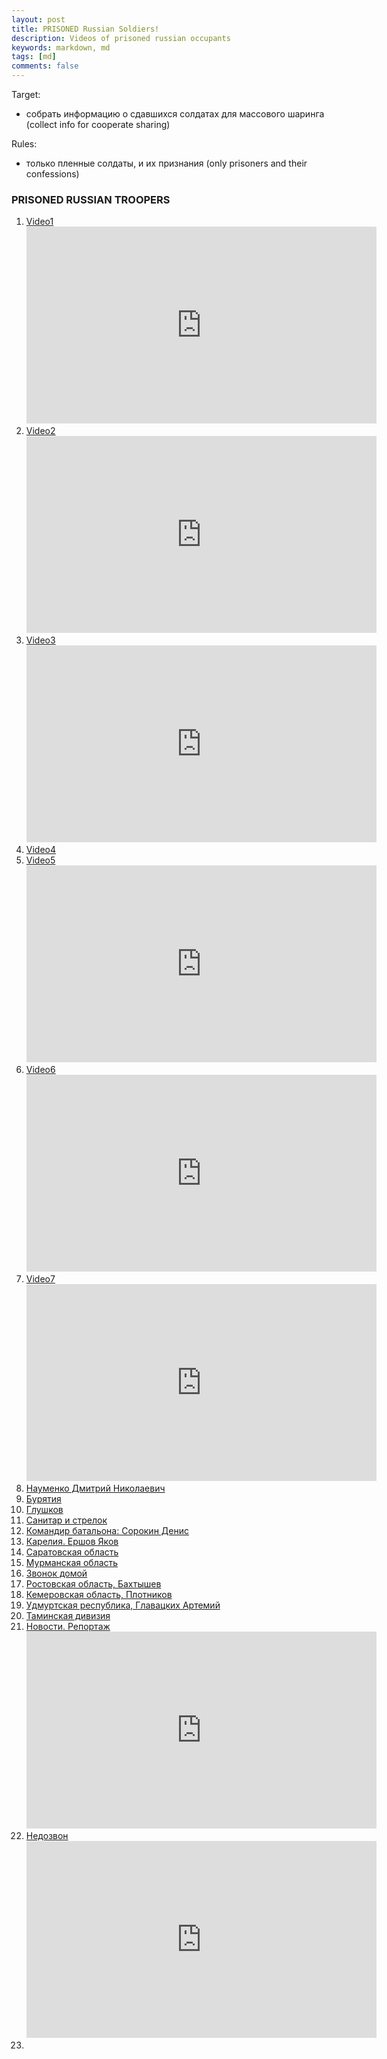 ```yaml
---
layout: post
title: PRISONED Russian Soldiers!
description: Videos of prisoned russian occupants
keywords: markdown, md
tags: [md]
comments: false
---
```

Target:
- собрать информацию о сдавшихся солдатах для массового шаринга (collect info for cooperate sharing)

Rules:
- только пленные солдаты, и их признания (only prisoners and their confessions)

### PRISONED RUSSIAN TROOPERS
1. [Video1](https://www.youtube.com/watch?v=3j5nOPKwA5o)
   <iframe width="560" height="315" src="https://www.youtube.com/embed/3j5nOPKwA5o" title="YouTube video player" frameborder="0" allow="accelerometer; autoplay; clipboard-write; encrypted-media; gyroscope; picture-in-picture" allowfullscreen></iframe>
2. [Video2](https://www.youtube.com/watch?v=G_s3yEW7l4A)
   <iframe width="560" height="315" src="https://www.youtube.com/embed/G_s3yEW7l4A" title="YouTube video player" frameborder="0" allow="accelerometer; autoplay; clipboard-write; encrypted-media; gyroscope; picture-in-picture" allowfullscreen></iframe>
3. [Video3](https://www.youtube.com/watch?v=FQNYtkuyri0)
   <iframe width="560" height="315" src="https://www.youtube.com/embed/FQNYtkuyri0" title="YouTube video player" frameborder="0" allow="accelerometer; autoplay; clipboard-write; encrypted-media; gyroscope; picture-in-picture" allowfullscreen></iframe>
4. [Video4](https://www.facebook.com/watch/?v=443243794257180&ref=sharing)
5. [Video5](https://www.youtube.com/watch?v=F0xGL2YJ6xI)
   <iframe width="560" height="315" src="https://www.youtube.com/embed/F0xGL2YJ6xI" title="YouTube video player" frameborder="0" allow="accelerometer; autoplay; clipboard-write; encrypted-media; gyroscope; picture-in-picture" allowfullscreen></iframe>
6. [Video6](https://www.youtube.com/watch?v=GcbCd6n2oEA)
   <iframe width="560" height="315" src="https://www.youtube.com/embed/GcbCd6n2oEA" title="YouTube video player" frameborder="0" allow="accelerometer; autoplay; clipboard-write; encrypted-media; gyroscope; picture-in-picture" allowfullscreen></iframe>
7. [Video7](https://www.youtube.com/watch?v=zPKa6d9tyoU)
   <iframe width="560" height="315" src="https://www.youtube.com/embed/zPKa6d9tyoU" title="YouTube video player" frameborder="0" allow="accelerometer; autoplay; clipboard-write; encrypted-media; gyroscope; picture-in-picture" allowfullscreen></iframe>
8. [Науменко Дмитрий Николаевич](https://twitter.com/rf_200_now/status/1498226998816215041?ref_src=twsrc%5Etfw%7Ctwcamp%5Etweetembed%7Ctwterm%5E1498226998816215041%7Ctwgr%5E%7Ctwcon%5Es1_&ref_url=https%3A%2F%2Fpublish.twitter.com%2F%3Fquery%3Dhttps3A2F2Ftwitter.com2Frf_200_now2Fstatus2F1498226998816215041widget%3DTweet)
9. [Бурятия](https://twitter.com/rf_200_now/status/1498282573566513158?ref_src=twsrc%5Etfw%7Ctwcamp%5Etweetembed%7Ctwterm%5E1498282573566513158%7Ctwgr%5E%7Ctwcon%5Es1_&ref_url=https%3A%2F%2Fpublish.twitter.com%2F%3Fquery%3Dhttps3A2F2Ftwitter.com2Frf_200_now2Fstatus2F1498282573566513158widget%3DTweet)
10. [Глушков](https://twitter.com/rf_200_now/status/1498280715510812679)
11. [Санитар и стрелок](https://twitter.com/rf_200_now/status/1498019190334230530?cxt=HHwWhMC4qYmhhMopAAAA)
12. [Командир батальона: Сорокин Денис](https://twitter.com/rf_200_now/status/1498011379743166468?cxt=HHwWiMCs8bfagMopAAAA)
13. [Карелия. Ершов Яков](https://twitter.com/rf_200_now/status/1498010942843535369?cxt=HHwWkoCy3YDBgMopAAAA)
14. [Саратовская область](https://twitter.com/rf_200_now/stmaatus/1498008548239986689?cxt=HHwWgsC-xc-1_8kpAAAA)
15. [Мурманская область](https://twitter.com/rf_200_now/status/1497935930807750661?cxt=HHwWisC4wd2y3skpAAAA)
16. [Звонок домой](https://twitter.com/rf_200_now/status/1497933514263699456?cxt=HHwWgIC57Yim3ckpAAAA)
17. [Ростовская область, Бахтышев](https://twitter.com/rf_200_now/status/1497929573748682752?cxt=HHwWgMC93dnA28kpAAAA)
18. [Кемеровская область, Плотников ](https://twitter.com/rf_200_now/status/1497920523468115968?cxt=HHwWgMCs8fOx18kpAAAA)
19. [Удмуртская республика, Главацких Артемий](https://twitter.com/rf_200_now/status/1498293323970265090?cxt=HHwWhICyieD1gMspAAAA)
20. [Таминская дивизия](https://twitter.com/rf_200_now/status/1497917972093935618?cxt=HHwWhICp1bKd1skpAAAA)
21. [Новости. Репортаж](https://www.youtube.com/watch?v=hIeIyVKQKzQ)
    <iframe width="560" height="315" src="https://www.youtube.com/embed/hIeIyVKQKzQ" title="YouTube video player" frameborder="0" allow="accelerometer; autoplay; clipboard-write; encrypted-media; gyroscope; picture-in-picture" allowfullscreen></iframe>
22. [Недозвон](https://www.youtube.com/watch?v=KfxhegyEzic)
    <iframe width="560" height="315" src="https://www.youtube.com/embed/KfxhegyEzic" title="YouTube video player" frameborder="0" allow="accelerometer; autoplay; clipboard-write; encrypted-media; gyroscope; picture-in-picture" allowfullscreen></iframe>
23. 
